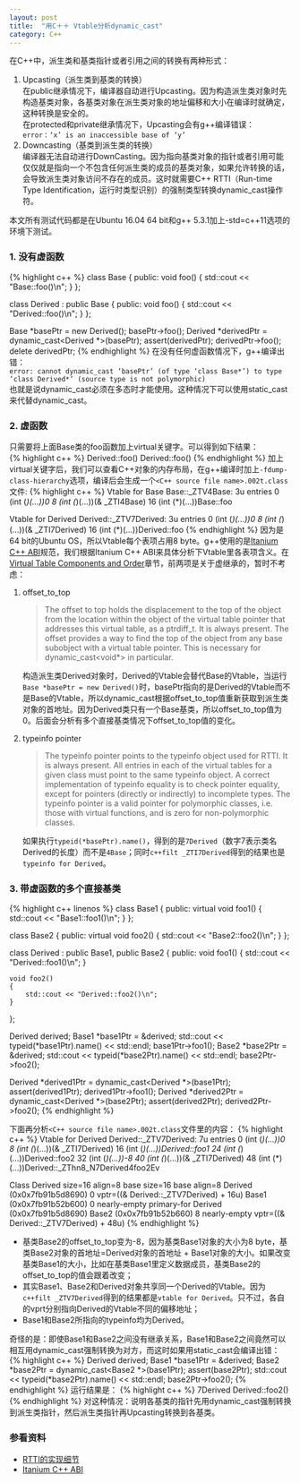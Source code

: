 ```yaml
---
layout: post
title:  "用C＋＋ Vtable分析dynamic_cast"
category: C++
---
```

在C++中，派生类和基类指针或者引用之间的转换有两种形式：
1. Upcasting（派生类到基类的转换）  
在public继承情况下，编译器自动进行Upcasting。因为构造派生类对象时先构造基类对象，各基类对象在派生类对象的地址偏移和大小在编译时就确定，这种转换是安全的。  
在protected和private继承情况下，Upcasting会有g++编译错误：  
`error：‘x’ is an inaccessible base of ‘y’`
2. Downcasting（基类到派生类的转换）  
编译器无法自动进行DownCasting。因为指向基类对象的指针或者引用可能仅仅就是指向一个不包含任何派生类的成员的基类对象，如果允许转换的话，会导致派生类对象访问不存在的成员。这时就需要C++ RTTI（Run-time Type Identification，运行时类型识别）的强制类型转换dynamic_cast操作符。

本文所有测试代码都是在Ubuntu 16.04 64 bit和g++ 5.3.1加上-std=c++11选项的环境下测试。

### 1. 没有虚函数
{% highlight c++ %}
class Base {
public:
    void foo()
    {
        std::cout << "Base::foo()\n";
    }
};

class Derived : public Base {
public:
    void foo()
    {
        std::cout << "Derived::foo()\n";
    }
};

Base *basePtr = new Derived();
basePtr->foo();
Derived *derivedPtr = dynamic_cast<Derived *>(basePtr);
assert(derivedPtr);
derivedPtr->foo();
delete derivedPtr;
{% endhighlight %}
在没有任何虚函数情况下，g++编译出错：  
`error: cannot dynamic_cast ‘basePtr’ (of type ‘class Base*’) to type ‘class Derived*’ (source type is not polymorphic)`  
也就是说dynamic_cast必须在多态时才能使用。这种情况下可以使用static_cast来代替dynamic_cast。

### 2. 虚函数
只需要将上面Base类的foo函数加上virtual关键字。可以得到如下结果：  
{% highlight c++ %}
Derived::foo()
Derived::foo()
{% endhighlight %}
加上virtual关键字后，我们可以查看C++对象的内存布局，在g++编译时加上`-fdump-class-hierarchy`选项，编译后会生成一个`<C++ source file name>.002t.class`文件:
{% highlight c++ %}
Vtable for Base
Base::_ZTV4Base: 3u entries
0     (int (*)(...))0
8     (int (*)(...))(& _ZTI4Base)
16    (int (*)(...))Base::foo

Vtable for Derived
Derived::_ZTV7Derived: 3u entries
0     (int (*)(...))0
8     (int (*)(...))(& _ZTI7Derived)
16    (int (*)(...))Derived::foo
{% endhighlight %}
因为是64 bit的Ubuntu OS，所以Vtable每个表项占用8 byte。g++使用的是[Itanium C++ ABI]规范，我们根据Itanium C++ ABI来具体分析下Vtable里各表项含义。在[Virtual Table Components and Order]章节，前两项是关于虚继承的，暂时不考虑：
1.  offset_to_top

    >The offset to top holds the displacement to the top of the object from the location within the object of the virtual table pointer that addresses this virtual table, as a  ptrdiff_t. It is always present. The offset provides a way to find the top of the object from any base subobject with a virtual table pointer. This is necessary for dynamic_cast<void*> in particular.

    构造派生类Derived对象时，Derived的Vtable会替代Base的Vtable，当运行`Base *basePtr = new Derived()`时，basePtr指向的是Derived的Vtable而不是Base的Vtable，所以dynamic_cast根据offset_to_top值重新获取到派生类对象的首地址。因为Derived类只有一个Base基类，所以offset_to_top值为0。后面会分析有多个直接基类情况下offset_to_top值的变化。
2.  typeinfo pointer

    >The typeinfo pointer points to the typeinfo object used for RTTI. It is always present. All entries in each of the virtual tables for a given class must point to the same typeinfo object. A correct implementation of typeinfo equality is to check pointer equality, except for pointers (directly or indirectly) to incomplete types. The typeinfo pointer is a valid pointer for polymorphic classes, i.e. those with virtual functions, and is zero for non-polymorphic classes.

    如果执行`typeid(*basePtr).name()`，得到的是`7Derived`（数字7表示类名Derived的长度）而不是`4Base`；同时`c++filt _ZTI7Derived`得到的结果也是`typeinfo for Derived`。

### 3. 带虚函数的多个直接基类
{% highlight c++ linenos %}
class Base1 {
public:
    virtual void foo1()
    {
        std::cout << "Base1::foo1()\n";
    }
};

class Base2 {
public:
    virtual void foo2()
    {
        std::cout << "Base2::foo2()\n";
    }
};

class Derived : public Base1, public Base2 {
public:
    void foo1()
    {
        std::cout << "Derived::foo1()\n";
    }

    void foo2()
    {
        std::cout << "Derived::foo2()\n";
    }
};

Derived derived;
Base1 *base1Ptr = &derived;
std::cout << typeid(*base1Ptr).name() << std::endl;
base1Ptr->foo1();
Base2 *base2Ptr = &derived;
std::cout << typeid(*base2Ptr).name() << std::endl;
base2Ptr->foo2();

Derived *derived1Ptr = dynamic_cast<Derived *>(base1Ptr);
assert(derived1Ptr);
derived1Ptr->foo1();
Derived *derived2Ptr = dynamic_cast<Derived *>(base2Ptr);
assert(derived2Ptr);
derived2Ptr->foo2();
{% endhighlight %}

下面再分析`<C++ source file name>.002t.class`文件里的内容：
{% highlight c++ %}
Vtable for Derived
Derived::_ZTV7Derived: 7u entries
0     (int (*)(...))0
8     (int (*)(...))(& _ZTI7Derived)
16    (int (*)(...))Derived::foo1
24    (int (*)(...))Derived::foo2
32    (int (*)(...))-8
40    (int (*)(...))(& _ZTI7Derived)
48    (int (*)(...))Derived::_ZThn8_N7Derived4foo2Ev

Class Derived
   size=16 align=8
   base size=16 base align=8
Derived (0x0x7fb91b5d8690) 0
    vptr=((& Derived::_ZTV7Derived) + 16u)
  Base1 (0x0x7fb91b52b600) 0 nearly-empty
      primary-for Derived (0x0x7fb91b5d8690)
  Base2 (0x0x7fb91b52b660) 8 nearly-empty
      vptr=((& Derived::_ZTV7Derived) + 48u)
{% endhighlight %}
* 基类Base2的offset_to_top变为-8，因为基类Base1对象的大小为8 byte，基类Base2对象的首地址=Derived对象的首地址 + Base1对象的大小。如果改变基类Base1的大小，比如在基类Base1里定义数据成员，基类Base2的offset_to_top的值会跟着改变；
* 其实Base1、Base2和Derived对象共享同一个Derived的Vtable。因为`c++filt _ZTV7Derived`得到的结果都是`vtable for Derived`。只不过，各自的vprt分别指向Derived的Vtable不同的偏移地址；
* Base1和Base2所指向的typeinfo均为Derived。

奇怪的是：即使Base1和Base2之间没有继承关系，Base1和Base2之间竟然可以相互用dynamic_cast强制转换为对方，而这时如果用static_cast会编译出错：
{% highlight c++ %}
Derived derived;
Base1 *base1Ptr = &derived;
Base2 *base2Ptr = dynamic_cast<Base2 *>(base1Ptr);
assert(base2Ptr);
std::cout << typeid(*base2Ptr).name() << std::endl;
base2Ptr->foo2();
{% endhighlight %}
运行结果是：
{% highlight c++ %}
7Derived
Derived::foo2()
{% endhighlight %}
对这种情况：说明各基类的指针先用dynamic_cast强制转换到派生类指针，然后派生类指针再Upcasting转换到各基类。

### 参看资料
* [RTTI的实现细节]
* [Itanium C++ ABI]

[Itanium C++ ABI]: http://itanium-cxx-abi.github.io/cxx-abi/abi.html
[Virtual Table Components and Order]: http://itanium-cxx-abi.github.io/cxx-abi/abi.html#vtable-components
[RTTI的实现细节]: http://hex108.github.io/notes/c++/rtti.html
